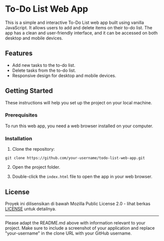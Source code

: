 # To-Do List Web App

This is a simple and interactive To-Do List web app built using vanilla JavaScript. It allows users to add and delete items on their to-do list. The app has a clean and user-friendly interface, and it can be accessed on both desktop and mobile devices.

## Features

- Add new tasks to the to-do list.
- Delete tasks from the to-do list.
- Responsive design for desktop and mobile devices.

## Getting Started

These instructions will help you set up the project on your local machine.

### Prerequisites

To run this web app, you need a web browser installed on your computer.

### Installation

1. Clone the repository:

```
git clone https://github.com/your-username/todo-list-web-app.git
```

2. Open the project folder.

3. Double-click the `index.html` file to open the app in your web browser.

## License

Proyek ini dilisensikan di bawah Mozilla Public License 2.0 - lihat berkas [LICENSE](LICENSE) untuk detailnya.

---

Please adapt the README.md above with information relevant to your project. Make sure to include a screenshot of your application and replace "your-username" in the clone URL with your GitHub username.
